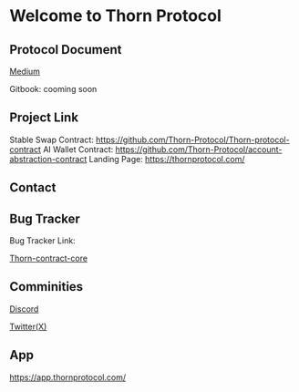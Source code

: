 # Welcome to Thorn Protocol

## Protocol Document
[Medium](https://thornprotocol.medium.com/)

Gitbook: cooming soon

## Project Link

Stable Swap Contract: https://github.com/Thorn-Protocol/Thorn-protocol-contract
AI Wallet Contract: https://github.com/Thorn-Protocol/account-abstraction-contract
Landing Page: https://thornprotocol.com/

## Contact

## Bug Tracker

Bug Tracker Link: 

[Thorn-contract-core](https://github.com/Thorn-Protocol/Thorn-protocol-contract/issues)

## Comminities

[Discord](https://discord.gg/a2NX969GJ8)

[Twitter(X)](https://twitter.com/thorn_protocol)

## App
https://app.thornprotocol.com/
